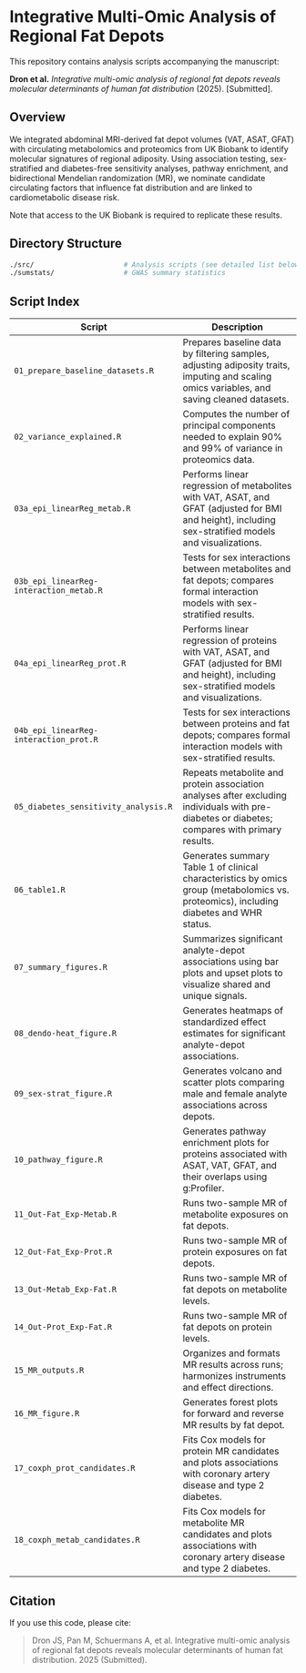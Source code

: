 # Integrative Multi-Omic Analysis of Regional Fat Depots

This repository contains analysis scripts accompanying the manuscript:

**Dron et al.** _Integrative multi-omic analysis of regional fat depots reveals molecular determinants of human fat distribution_ (2025). [Submitted].

## Overview

We integrated abdominal MRI-derived fat depot volumes (VAT, ASAT, GFAT) with circulating metabolomics and proteomics from UK Biobank to identify molecular signatures of regional adiposity. Using association testing, sex-stratified and diabetes-free sensitivity analyses, pathway enrichment, and bidirectional Mendelian randomization (MR), we nominate candidate circulating factors that influence fat distribution and are linked to cardiometabolic disease risk.

Note that access to the UK Biobank is required to replicate these results.

## Directory Structure

```bash
./src/                      # Analysis scripts (see detailed list below)
./sumstats/                 # GWAS summary statistics
```

## Script Index
| Script                                  | Description                                                                                                                                           |
| --------------------------------------- | ----------------------------------------------------------------------------------------------------------------------------------------------------- |
| `01_prepare_baseline_datasets.R`        | Prepares baseline data by filtering samples, adjusting adiposity traits, imputing and scaling omics variables, and saving cleaned datasets.           |
| `02_variance_explained.R`               | Computes the number of principal components needed to explain 90% and 99% of variance in proteomics data.                                             |
| `03a_epi_linearReg_metab.R`             | Performs linear regression of metabolites with VAT, ASAT, and GFAT (adjusted for BMI and height), including sex-stratified models and visualizations. |
| `03b_epi_linearReg-interaction_metab.R` | Tests for sex interactions between metabolites and fat depots; compares formal interaction models with sex-stratified results.                        |
| `04a_epi_linearReg_prot.R`              | Performs linear regression of proteins with VAT, ASAT, and GFAT (adjusted for BMI and height), including sex-stratified models and visualizations.    |
| `04b_epi_linearReg-interaction_prot.R`  | Tests for sex interactions between proteins and fat depots; compares formal interaction models with sex-stratified results.                           |
| `05_diabetes_sensitivity_analysis.R`    | Repeats metabolite and protein association analyses after excluding individuals with pre-diabetes or diabetes; compares with primary results.         |
| `06_table1.R`                           | Generates summary Table 1 of clinical characteristics by omics group (metabolomics vs. proteomics), including diabetes and WHR status.                |
| `07_summary_figures.R`                  | Summarizes significant analyte-depot associations using bar plots and upset plots to visualize shared and unique signals.                             |
| `08_dendo-heat_figure.R`                | Generates heatmaps of standardized effect estimates for significant analyte-depot associations.                                                       |
| `09_sex-strat_figure.R`                 | Generates volcano and scatter plots comparing male and female analyte associations across depots.                                                     |
| `10_pathway_figure.R`                   | Generates pathway enrichment plots for proteins associated with ASAT, VAT, GFAT, and their overlaps using g\:Profiler.                                |
| `11_Out-Fat_Exp-Metab.R`                | Runs two-sample MR of metabolite exposures on fat depots.                                                                                             |
| `12_Out-Fat_Exp-Prot.R`                 | Runs two-sample MR of protein exposures on fat depots.                                                                                                |
| `13_Out-Metab_Exp-Fat.R`                | Runs two-sample MR of fat depots on metabolite levels.                                                                                                |
| `14_Out-Prot_Exp-Fat.R`                 | Runs two-sample MR of fat depots on protein levels.                                                                                                   |
| `15_MR_outputs.R`                       | Organizes and formats MR results across runs; harmonizes instruments and effect directions.                                                           |
| `16_MR_figure.R`                        | Generates forest plots for forward and reverse MR results by fat depot.                                                                               |
| `17_coxph_prot_candidates.R`            | Fits Cox models for protein MR candidates and plots associations with coronary artery disease and type 2 diabetes.                                    |
| `18_coxph_metab_candidates.R`           | Fits Cox models for metabolite MR candidates and plots associations with coronary artery disease and type 2 diabetes.                                 |

## Citation

If you use this code, please cite:

> Dron JS, Pan M, Schuermans A, et al. Integrative multi-omic analysis of regional fat depots reveals molecular determinants of human fat distribution. 2025 (Submitted).
